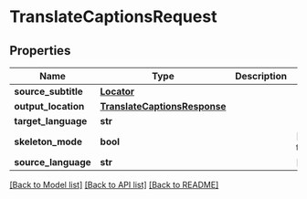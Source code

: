 # TranslateCaptionsRequest

## Properties
Name | Type | Description | Notes
------------ | ------------- | ------------- | -------------
**source_subtitle** | [**Locator**](.md) |  | 
**output_location** | [**TranslateCaptionsResponse**](TranslateCaptionsResponse.md) |  | 
**target_language** | **str** |  | 
**skeleton_mode** | **bool** |  | [default to True]
**source_language** | **str** |  | [optional] 

[[Back to Model list]](../README.md#documentation-for-models) [[Back to API list]](../README.md#documentation-for-api-endpoints) [[Back to README]](../README.md)


